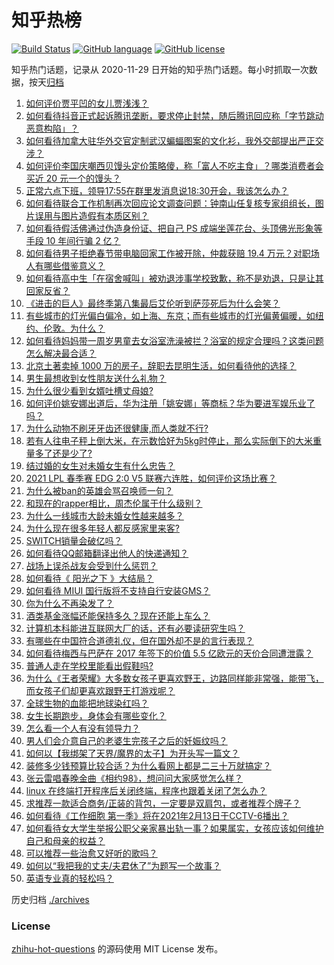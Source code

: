 # 知乎热榜
[![Build Status](https://github.com/ToWeLong/zhihu-hot-questions/workflows/CI/badge.svg)](https://github.com/ToWeLong/zhihu-hot-questions/actions)
[![GitHub language](https://img.shields.io/badge/language-golang-orange.svg)](https://golang.org/)
[![GitHub license](https://img.shields.io/github/license/ToWeLong/zhihu-hot-questions)](https://github.com/ToWeLong/zhihu-hot-questions/blob/main/LICENSE)

知乎热门话题，记录从 2020-11-29 日开始的知乎热门话题。每小时抓取一次数据，按天[归档](./archives)

<!-- BEGIN -->

1. [如何评价贾平凹的女儿贾浅浅？](https://www.zhihu.com/question/442000334)
1. [如何看待抖音正式起诉腾讯垄断，要求停止封禁，随后腾讯回应称「字节跳动恶意构陷」？](https://www.zhihu.com/question/442521071)
1. [如何看待加拿大驻华外交官定制武汉蝙蝠图案的文化衫，我外交部提出严正交涉？](https://www.zhihu.com/question/442335099)
1. [如何评价李国庆嘲西贝馒头定价策略傻，称「富人不吃主食」？哪类消费者会买近 20 元一个的馒头？](https://www.zhihu.com/question/442312222)
1. [正常六点下班，领导17:55在群里发消息说18:30开会，我该怎么办？](https://www.zhihu.com/question/441394605)
1. [如何看待联合工作机制再次回应论文调查问题：钟南山任复核专家组组长，图片误用与图片造假有本质区别？](https://www.zhihu.com/question/442476845)
1. [如何看待假活佛通过伪造身份证、把自己 PS 成端坐莲花台、头顶佛光形象等手段 10 年间行骗 2 亿？](https://www.zhihu.com/question/442441769)
1. [如何看待男子拒绝春节带电脑回家工作被开除，仲裁获赔 19.4 万元？对职场人有哪些借鉴意义？](https://www.zhihu.com/question/442393018)
1. [如何看待高中生「在宿舍喊叫」被劝退涉事学校致歉，称不是劝退，只是让其回家反省？](https://www.zhihu.com/question/442442248)
1. [《进击的巨人》最终季第八集最后艾伦听到萨莎死后为什么会笑？](https://www.zhihu.com/question/442272077)
1. [有些城市的灯光偏白偏冷，如上海、东京；而有些城市的灯光偏黄偏暖，如纽约、伦敦。为什么？](https://www.zhihu.com/question/441971760)
1. [如何看待妈妈带一周岁男童去女浴室洗澡被拦？浴室的规定合理吗？这类问题怎么解决最合适？](https://www.zhihu.com/question/442189179)
1. [北京土著卖掉 1000 万的房子，辞职去昆明生活，如何看待他的选择？](https://www.zhihu.com/question/442526187)
1. [男生最想收到女性朋友送什么礼物？](https://www.zhihu.com/question/25312138)
1. [为什么很少看到女婿吐槽丈母娘?](https://www.zhihu.com/question/408049742)
1. [如何评价姚安娜出道后，华为注册「姚安娜」等商标？华为要进军娱乐业了吗？](https://www.zhihu.com/question/442450981)
1. [为什么动物不刷牙牙齿还很健康,而人类就不行?](https://www.zhihu.com/question/441912478)
1. [若有人往电子秤上倒大米，在示数恰好为5kg时停止，那么实际倒下的大米重量多了还是少了?](https://www.zhihu.com/question/440951244)
1. [结过婚的女生对未婚女生有什么忠告？](https://www.zhihu.com/question/429392239)
1. [2021 LPL 春季赛 EDG 2:0 V5 联赛六连胜，如何评价这场比赛？](https://www.zhihu.com/question/442530670)
1. [为什么被ban的英雄会骂召唤师一句？](https://www.zhihu.com/question/435413809)
1. [和现在的rapper相比，周杰伦属于什么级别？](https://www.zhihu.com/question/323344003)
1. [为什么一线城市大龄未婚女性越来越多？](https://www.zhihu.com/question/313988752)
1. [为什么现在很多年轻人都反感家里来客?](https://www.zhihu.com/question/337487629)
1. [SWITCH销量会破亿吗？](https://www.zhihu.com/question/266492999)
1. [如何看待QQ邮箱翻译出他人的快递通知？](https://www.zhihu.com/question/441673950)
1. [战场上误杀战友会受到什么惩罚？](https://www.zhihu.com/question/441662784)
1. [如何看待《 阳光之下 》大结局？](https://www.zhihu.com/question/442399781)
1. [如何看待 MIUI 国行版将不支持自行安装GMS？](https://www.zhihu.com/question/442452833)
1. [你为什么不再染发了？](https://www.zhihu.com/question/353044186)
1. [酒类基金涨幅还能保持多久？现在还能上车么？](https://www.zhihu.com/question/441868177)
1. [计算机本科能进互联网大厂的话，还有必要读研究生吗？](https://www.zhihu.com/question/442190265)
1. [有哪些在中国符合道德礼仪，但在国外却不是的言行表现？](https://www.zhihu.com/question/277214294)
1. [如何看待梅西与巴萨在 2017 年签下的价值 5.5 亿欧元的天价合同遭泄露？](https://www.zhihu.com/question/442268429)
1. [普通人走在学校里能看出假鞋吗?](https://www.zhihu.com/question/436551907)
1. [为什么《王者荣耀》大多数女孩子更喜欢野王，边路同样能非常强，能带飞，而女孩子们却更喜欢跟野王打游戏呢？](https://www.zhihu.com/question/435316570)
1. [全球生物的血能把地球染红吗？](https://www.zhihu.com/question/440344832)
1. [女生长期跑步，身体会有哪些变化？](https://www.zhihu.com/question/437451880)
1. [怎么看一个人有没有领导力？](https://www.zhihu.com/question/430981016)
1. [男人们会介意自己的老婆生完孩子之后的妊娠纹吗？](https://www.zhihu.com/question/366941403)
1. [如何以【我绑架了天界/魔界的太子】为开头写一篇文？](https://www.zhihu.com/question/440933441)
1. [装修多少钱预算比较合适？为什么看网上都是二三十万就搞定？](https://www.zhihu.com/question/441287480)
1. [张云雷唱春晚金曲《相约98》，想问问大家感觉怎么样？](https://www.zhihu.com/question/442367669)
1. [linux 在终端打开程序后关闭终端，程序也跟着关闭了怎么办？](https://www.zhihu.com/question/442188249)
1. [求推荐一款适合商务/正装的背包，一定要是双肩包，或者推荐个牌子？](https://www.zhihu.com/question/33259771)
1. [如何看待《工作细胞 第一季》将在2021年2月13日于CCTV-6播出？](https://www.zhihu.com/question/440667670)
1. [如何看待女大学生举报公职父亲家暴出轨一事？如果属实，女孩应该如何维护自己和母亲的权益？](https://www.zhihu.com/question/442399311)
1. [可以推荐一些治愈又好听的歌吗？](https://www.zhihu.com/question/440781439)
1. [如何以“我把我的丈夫/夫君休了”为题写一个故事？](https://www.zhihu.com/question/435344054)
1. [英语专业真的轻松吗？](https://www.zhihu.com/question/441457128)

<!-- END -->

历史归档 [./archives](./archives)


### License
[zhihu-hot-questions](https://github.com/towelong/zhihu-hot-questions) 的源码使用 MIT License 发布。